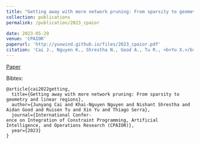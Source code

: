 ```yaml
---
title: "Getting away with more network pruning: From sparsity to geometry and linear regions"
collection: publications
permalink: /publication/2023_cpaior

date: 2023-05-29
venue: 'CPAIOR'
paperurl: 'http://yuxwind.github.io/files/2023_cpaior.pdf'
citation: 'Cai J., Nguyen K., Shrestha N., Good A., Tu R., <b>Yu X.</b>, & Serra T. Getting away with more network pruning: From sparsity to geometry and linear regions. International Confer- ence on Integration of Constraint Programming, Artificial Intelligence, and Operations Research (CPAIOR 2023)' 
---
```

<!--- excerpt: 'This paper is about the number 3. The number 4 is left for future work.' --->
<!--- This paper is about the number 3. The number 4 is left for future work. --->

<!--- [Download paper here](http://yuxwind.github.io/files/pruning-nips2021.pdf) 

Recommended citation: Serra, T., Kumar, A. and Ramalingam, S., 2021. Scaling Up Exact Neural Network
Compression by ReLU Stability. arXiv preprint arXiv:2102.07804. --->
[Paper](http://yuxwind.github.io/files/2023_cpaior.pdf) 

Bibtex:
```
@article{cai2022getting,
  title={Getting away with more network pruning: From sparsity to geometry and linear regions},
  author={Junyang Cai and Khai-Nguyen Nguyen and Nishant Shrestha and Aidan Good and Ruisen Tu and Xin Yu and Thiago Serra},
  journal={International Confer-
ence on Integration of Constraint Programming, Artificial Intelligence, and Operations Research (CPAIOR)},
  year={2023}
}
```
